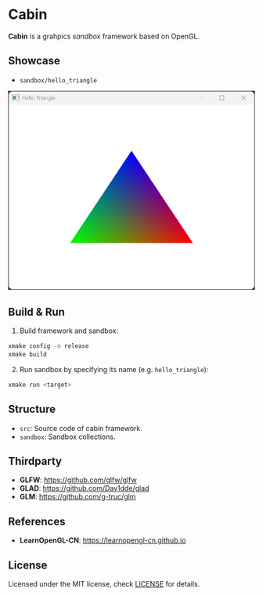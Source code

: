 # Cabin

**Cabin** is a grahpics *sandbox* framework based on OpenGL.

## Showcase

- `sandbox/hello_triangle`

![](showcase/hello_triangle.png)

## Build & Run

1. Build framework and sandbox:

```bash
xmake config -m release
xmake build
```

2. Run sandbox by specifying its name (e.g. `hello_triangle`):

```bash
xmake run <target>
```

## Structure

- `src`: Source code of cabin framework.
- `sandbox`: Sandbox collections.

## Thirdparty

- **GLFW**: https://github.com/glfw/glfw
- **GLAD**: https://github.com/Dav1dde/glad
- **GLM**: https://github.com/g-truc/glm

## References

- **LearnOpenGL-CN**: https://learnopengl-cn.github.io

## License

Licensed under the MIT license, check [LICENSE](LICENSE) for details.
